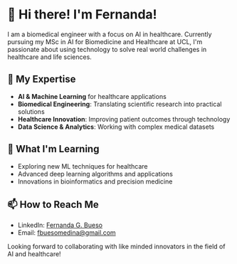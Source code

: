 # 👋 Hi there! I'm Fernanda!

I am a biomedical engineer with a focus on AI in healthcare. Currently pursuing my MSc in AI for Biomedicine and Healthcare at UCL, I'm passionate about using technology to solve real world challenges in healthcare and life sciences.

## 🔧 My Expertise

- **AI & Machine Learning** for healthcare applications
- **Biomedical Engineering**: Translating scientific research into practical solutions
- **Healthcare Innovation**: Improving patient outcomes through technology
- **Data Science & Analytics**: Working with complex medical datasets

## 🌱 What I'm Learning

- Exploring new ML techniques for healthcare
- Advanced deep learning algorithms and applications
- Innovations in bioinformatics and precision medicine

## 📫 How to Reach Me

- LinkedIn: [Fernanda G. Bueso](https://www.linkedin.com/in/fernanda-g-bueso-medina-7724631a3)
- Email: [fbuesomedina@gmail.com](#)

Looking forward to collaborating with like minded innovators in the field of AI and healthcare!
